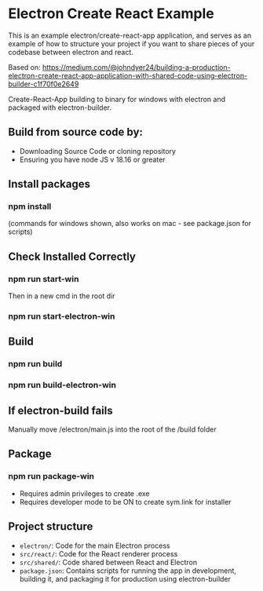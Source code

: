 # Electron Create React Example

This is an example electron/create-react-app application, and serves as an example of how to structure your project if you want to share pieces of your codebase between electron and react.

Based on: https://medium.com/@johndyer24/building-a-production-electron-create-react-app-application-with-shared-code-using-electron-builder-c1f70f0e2649

Create-React-App building to binary for windows with electron and packaged with electron-builder.

## Build from source code by:
- Downloading Source Code or cloning repository
- Ensuring you have node JS v 18.16 or greater

## Install packages
### npm install

(commands for windows shown, also works on mac - see package.json for scripts)

## Check Installed Correctly
### npm run start-win

Then in a new cmd in the root dir
### npm run start-electron-win

## Build
### npm run build
### npm run build-electron-win

## If electron-build fails
Manually move /electron/main.js into the root of the /build folder

## Package
### npm run package-win
- Requires admin privileges to create .exe
- Requires developer mode to be ON to create sym.link for installer


## Project structure

- `electron/`: Code for the main Electron process
- `src/react/`: Code for the React renderer process
- `src/shared/`: Code shared between React and Electron
- `package.json`: Contains scripts for running the app in development, building it, and packaging it for production using electron-builder

